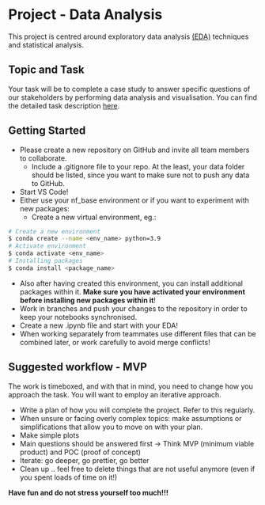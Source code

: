 # Project - Data Analysis

This project is centred around exploratory data
analysis [(EDA)](https://github.com/GioGonzalez07/EDA_project/blob/main/image.png) techniques and statistical analysis.

## Topic and Task

Your task will be to complete a case study to answer specific questions of our stakeholders by performing data analysis and visualisation.
You can find the detailed task description [here](Assignment.md).

## Getting Started

- Please create a new repository on GitHub and invite all team members to collaborate.
  - Include a .gitignore file to your repo. At the least, your data folder should be listed, since you want to make sure not to push any data to GitHub.
- Start VS Code!
- Either use your nf_base environment or if you want to experiment with new packages:
  - Create a new virtual environment, eg.:

```BASH
# Create a new environment
$ conda create --name <env_name> python=3.9
# Activate environment
$ conda activate <env_name>
# Installing packages
$ conda install <package_name>
```

- Also after having created this environment, you can install additional packages within it. **Make sure you have activated your environment before installing new packages within it**!
- Work in branches and push your changes to the repository in order to keep your notebooks synchronised.
- Create a new .ipynb file and start with your EDA!
- When working separately from teammates use different files that can be combined later, or work carefully to avoid merge conflicts!

## Suggested workflow - MVP

The work is timeboxed, and with that in mind, you need to change how you approach the task. You will want to employ an iterative approach.

- Write a plan of how you will complete the project. Refer to this regularly.
- When unsure or facing overly complex topics: make assumptions or simplifications that allow you to move on with your plan.
- Make simple plots
- Main questions should be answered first -> Think MVP (minimum viable product) and POC (proof of concept)
- Iterate: go deeper, go prettier, go better
- Clean up .. feel free to delete things that are not useful anymore (even if you spent loads of time on it!)

**Have fun and do not stress yourself too much!!!**
